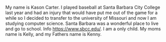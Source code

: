My name is Kason Carter. I played baseball  at Santa Barbara City College last year and had an injury that would have put me out of the game for a while so I decided to transfer to the university of Missouri and now I am studying computer science.
Santa Barbara was a wonderful place to live and go to school.
Info https://www.sbcc.edu/.
I am a only child.  My moms name is Kelly, and my Fathers name is Kenny.

